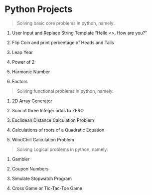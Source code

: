 # Python Projects

> Solving basic core problems in python, namely:

1. User Input and Replace String Template “Hello <<UserName>>, How are you?”

2. Flip Coin and print percentage of Heads and Tails

3. Leap Year

4. Power of 2

5. Harmonic Number

6. Factors

> Solving functional problems in python, namely:

1. 2D Array Generator

2. Sum of three Integer adds to ZERO

3. Euclidean Distance Calculation Problem

4. Calculations of roots of a Quadratic Equation

5. WindChill Calculation Problem

> Solving Logical problems in python, namely:

1. Gambler

2. Coupon Numbers

3. Simulate Stopwatch Program

4. Cross Game or Tic-Tac-Toe Game